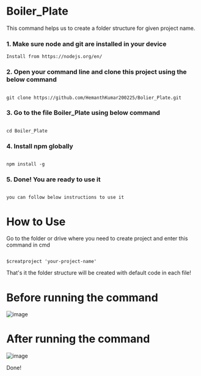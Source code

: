 # Boiler_Plate

This command helps us to create a folder structure for given project name.

### 1. Make sure node and git are installed in your device

```
Install from https://nodejs.org/en/

```

### 2. Open your command line and clone this project using the below command

```

git clone https://github.com/HemanthKumar200225/Bolier_Plate.git

```

### 3. Go to the file Boiler_Plate using below command

```

cd Boiler_Plate

```

### 4. Install npm globally

```

npm install -g

```

### 5. Done! You are ready to use it

```

you can follow below instructions to use it

```

# How to Use

Go to the folder or drive where you need to create project and enter this command in cmd


```

$creatproject 'your-project-name'

```
That's it the folder structure will be created with default code in each file!

# Before running the command
![image](https://user-images.githubusercontent.com/82143624/123902257-2dada100-d98a-11eb-84e6-02776bc9fdc2.png)
# After running the command
![image](https://user-images.githubusercontent.com/82143624/123902547-a7458f00-d98a-11eb-8cb6-4545a3e09c0b.png)

Done!
